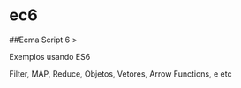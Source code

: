 # ec6

##Ecma Script 6 >

Exemplos usando ES6

Filter, MAP, Reduce, Objetos, Vetores, Arrow Functions, e etc
